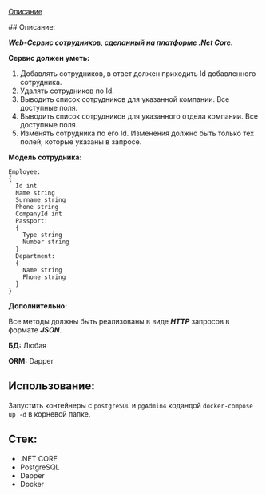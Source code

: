 
[Описание](#1)



<a name="1"></a> ## Описание:

**_Web-Сервис сотрудников, сделанный на платформе .Net Core._**

**Сервис должен уметь:**

1. Добавлять сотрудников, в ответ должен приходить Id добавленного сотрудника.
2. Удалять сотрудников по Id.
3. Выводить список сотрудников для указанной компании. Все доступные поля.
4. Выводить список сотрудников для указанного отдела компании. Все доступные поля.
5. Изменять сотрудника по его Id. Изменения должно быть только тех полей, которые указаны в запросе.

**Модель сотрудника:**
```
Employee:
{
  Id int
  Name string
  Surname string
  Phone string
  CompanyId int
  Passport:
  {
    Type string
    Number string
  }
  Department:
  {
    Name string
    Phone string
  }
}
```

**Дополнительно:**

Все методы должны быть реализованы в виде **_HTTP_** запросов в формате **_JSON_**.

**БД:** Любая

**ORM:** Dapper

## Использование: 

Запустить контейнеры с `postgreSQL` и `pgAdmin4` кодандой `docker-compose up -d` в корневой папке.

## Стек:

- .NET CORE
- PostgreSQL
- Dapper
- Docker















